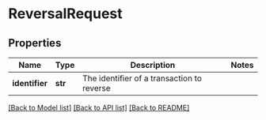 # ReversalRequest

## Properties
Name | Type | Description | Notes
------------ | ------------- | ------------- | -------------
**identifier** | **str** | The identifier of a transaction to reverse | 

[[Back to Model list]](../README.md#documentation-for-models) [[Back to API list]](../README.md#documentation-for-api-endpoints) [[Back to README]](../README.md)


